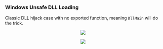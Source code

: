 ### Windows Unsafe DLL Loading
Classic DLL hijack case with no exported function, meaning `DllMain` will do the trick.

<p align="center">
  <img src="https://github.com/ihack4falafel/OSEE/blob/master/VulnCases/Windows%20Unsafe%20DLL%20Loading/IDAPro.PNG">
</p>

<p align="center">
  <img src="https://github.com/ihack4falafel/OSEE/blob/master/VulnCases/Windows%20Unsafe%20DLL%20Loading/ProcMon.PNG">
</p>

